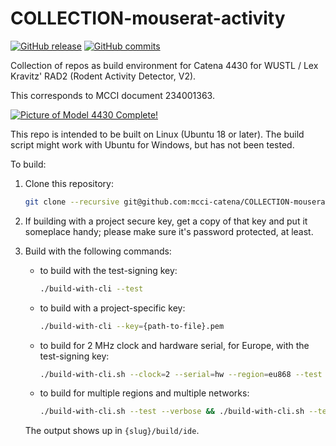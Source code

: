 # COLLECTION-mouserat-activity

[![GitHub release](https://img.shields.io/github/release/mcci-catena/COLLECTION-mouserat-activity.svg)](https://github.com/mcci-catena/COLLECTION-mouserat-activity/releases/latest) [![GitHub commits](https://img.shields.io/github/commits-since/mcci-catena/COLLECTION-mouserat-activity/latest.svg)](https://github.com/mcci-catena/COLLECTION-mouserat-activity/compare/v0.5.2...master)

Collection of repos as build environment for Catena 4430 for WUSTL / Lex Kravitz' RAD2 (Rodent Activity Detector, V2).

This corresponds to MCCI document 234001363.

[![Picture of Model 4430 Complete!](assets/catena4430-black-case.jpg)](https://store.mcci.com/products/mcci-catena-4430-activity-sensor-wing)

This repo is intended to be built on Linux (Ubuntu 18 or later). The build script might work with Ubuntu for Windows, but has not been tested.

To build:

1. Clone this repository:

    ```bash
    git clone --recursive git@github.com:mcci-catena/COLLECTION-mouserat-activity.git
    ```

2. If building with a project secure key, get a copy of that key and put it someplace handy; please make sure it's password protected, at least.

3. Build with the following commands:

    - to build with the test-signing key:

      ```bash
      ./build-with-cli --test
      ```

    - to build with a project-specific key:

      ```bash
      ./build-with-cli --key={path-to-file}.pem
      ```

    - to build for 2 MHz clock and hardware serial, for Europe, with the test-signing key:

      ```bash
      ./build-with-cli.sh --clock=2 --serial=hw --region=eu868 --test
      ```

    - to build for multiple regions and multiple networks:

      ```bash
      ./build-with-cli.sh --test --verbose && ./build-with-cli.sh --test --verbose --region=au915 --network=ttn && ./build-with-cli.sh --test --verbose --region=eu868 --network=ttn
      ```

   The output shows up in `{slug}/build/ide`.
